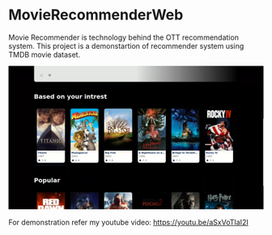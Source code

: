 # MovieRecommenderWeb
Movie Recommender is technology behind the OTT recommendation system. This project is a demonstartion of recommender system using TMDB movie dataset.

![Dashboard running on localhost](./static/dash.png)

For demonstration refer my youtube video: https://youtu.be/aSxVoTIaI2I

